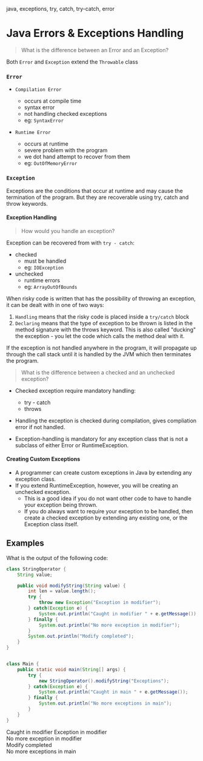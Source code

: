 java, exceptions, try, catch, try-catch, error

# Java Errors & Exceptions Handling

> What is the difference between an Error and an Exception?

Both `Error` and `Exception` extend the `Throwable` class

### `Error`

- `Compilation Error`

  - occurs at compile time
  - syntax error
  - not handling checked exceptions
  - eg: `SyntaxError`

- `Runtime Error`

  - occurs at runtime
  - severe problem with the program
  - we dot hand attempt to recover from them
  - eg: `OutOfMemoryError`

### `Exception`

Exceptions are the conditions that occur at runtime and may cause the termination of the program. But they are recoverable using try, catch and throw keywords.

#### Exception Handling

> How would you handle an exception?

Exception can be recovered from with `try - catch`:

- checked
  - must be handled
  - eg: `IOException`
- unchecked
  - runtime errors
  - eg: `ArrayOutOfBounds`

When risky code is written that has the possibility of throwing an exception, it can be dealt with in one of two ways:

1. `Handling` means that the risky code is placed inside a `try/catch` block
2. `Declaring` means that the type of exception to be thrown is listed in the method signature with the throws keyword. This is also called "ducking" the exception - you let the code which calls the method deal with it.

If the exception is not handled anywhere in the program, it will propagate up through the call stack until it is handled by the JVM which then terminates the program.

> What is the difference between a checked and an unchecked exception?

- Checked exception require mandatory handling:

  - try - catch
  - throws

- Handling the exception is checked during compilation, gives compliation error if not handled.

- Exception-handling is mandatory for any exception class that is not a subclass of either Error or RuntimeException.

#### Creating Custom Exceptions

- A programmer can create custom exceptions in Java by extending any exception class.
- If you extend RuntimeException, however, you will be creating an unchecked exception.
  - This is a good idea if you do not want other code to have to handle your exception being thrown.
  - If you do always want to require your exception to be handled, then create a checked exception by extending any existing one, or the Exception class itself.

## Examples

What is the output of the following code:
```java
class StringOperator {
    String value;

    public void modifyString(String value) {
        int len = value.length();
        try {
            throw new Exception("Exception in modifier");
        } catch(Exception e) {
            System.out.println("Caught in modifier " + e.getMessage());
        } finally {
            System.out.println("No more exception in modifier");
        }
        System.out.println("Modify completed");
    }
}


class Main {
    public static void main(String[] args) {
        try {
            new StringOperator().modifyString("Exceptions");
        } catch(Exception e) {
            System.out.println("Caught in main " + e.getMessage());
        } finally {
            System.out.println("No more exceptions in main");
        }
    }
}
```
Caught in modifier Exception in modifier
<br>No more exception in modifier
<br>Modify completed
<br>No more exceptions in main

